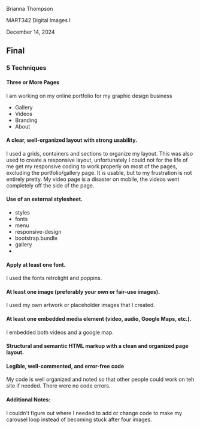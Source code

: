 Brianna Thompson

MART342 Digital Images I

December 14, 2024

## Final

 
### 5 Techniques
#### Three or More Pages
I am working on my online portfolio for my graphic design business 
* Gallery
* Videos
* Branding
* About

#### A clear, well-organized layout with strong usability.
I used a grids, containers and sections to organize my layout. This was also used to create a responsive layout, unfortunately I could not for the life of me get my responsive coding to work properly on most of the pages, excluding the portfolio/gallery page. It is usable, but to my frustration is not entirely pretty. My video page is a disaster on mobile, the videos went completely off the side of the page.

#### Use of an external stylesheet.
* styles
* fonts
* menu
* responsive-design
* bootstrap.bundle
* gallery
* 
#### Apply at least one font.
I used the fonts retrolight and poppins.

#### At least one image (preferably your own or fair-use images).
I used my own artwork or placeholder images that I created.

#### At least one embedded media element (video, audio, Google Maps, etc.).
I embedded both videos and a google map.
#### Structural and semantic HTML markup with a clean and organized page layout.

#### Legible, well-commented, and error-free code
My code is well organized and noted so that other people could work on teh site if needed. There were no code errors.

#### Additional Notes:
I couldn't figure out where I needed to add or change code to make my carousel loop instead of becoming stuck after four images.
